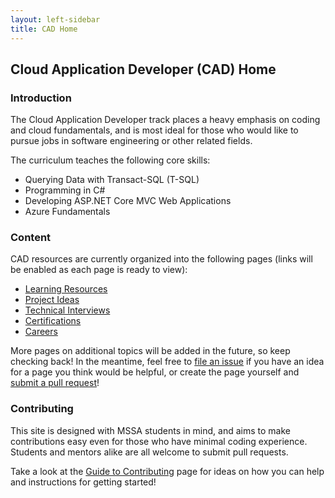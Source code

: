 ```yaml
---
layout: left-sidebar
title: CAD Home
---
```


## Cloud Application Developer (CAD) Home

### Introduction

The Cloud Application Developer track places a heavy emphasis on coding and cloud fundamentals, and is most ideal for those who would like to pursue jobs in software engineering or other related fields.

The curriculum teaches the following core skills:

* Querying Data with Transact-SQL (T-SQL)
* Programming in C#
* Developing ASP.NET Core MVC Web Applications
* Azure Fundamentals

### Content

CAD resources are currently organized into the following pages (links will be enabled as each page is ready to view):

* [Learning Resources](https://mssablog.github.io/technical-skills/cad/learning-resources.html)
* [Project Ideas](https://mssablog.github.io/technical-skills/cad/project-ideas.html)
* [Technical Interviews](https://mssablog.github.io/technical-skills/cad/technical-interviews.html)
* [Certifications](https://mssablog.github.io/technical-skills/cad/certifications.html)
* [Careers](https://mssablog.github.io/technical-skills/cad/careers.html)

More pages on additional topics will be added in the future, so keep checking back!  In the meantime, feel free to [file an issue](https://github.com/mssablog/mssablog.github.io/issues) if you have an idea for a page you think would be helpful, or create the page yourself and [submit a pull request](https://mssablog.github.io/contributing.html)!

### Contributing

This site is designed with MSSA students in mind, and aims to make contributions easy even for those who have minimal coding experience.  Students and mentors alike are all welcome to submit pull requests.

Take a look at the [Guide to Contributing](https://mssablog.github.io/contributing.html) page for ideas on how you can help and instructions for getting started!
